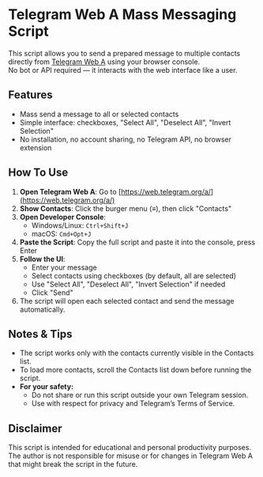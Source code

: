 # Telegram Web A Mass Messaging Script

This script allows you to send a prepared message to multiple contacts directly from [Telegram Web A](https://web.telegram.org/a/) using your browser console.  
No bot or API required — it interacts with the web interface like a user.

## Features

- Mass send a message to all or selected contacts
- Simple interface: checkboxes, "Select All", "Deselect All", "Invert Selection"
- No installation, no account sharing, no Telegram API, no browser extension

## How To Use

1. **Open Telegram Web A**: Go to [https://web.telegram.org/a/](https://web.telegram.org/a/)
2. **Show Contacts**: Click the burger menu (≡), then click "Contacts"
3. **Open Developer Console**:  
   - Windows/Linux: `Ctrl+Shift+J`  
   - macOS: `Cmd+Opt+J`
4. **Paste the Script**: Copy the full script and paste it into the console, press Enter
5. **Follow the UI**:  
   - Enter your message
   - Select contacts using checkboxes (by default, all are selected)
   - Use "Select All", "Deselect All", "Invert Selection" if needed
   - Click "Send"
6. The script will open each selected contact and send the message automatically.

## Notes & Tips

- The script works only with the contacts currently visible in the Contacts list.
- To load more contacts, scroll the Contacts list down before running the script.
- **For your safety:**  
  - Do not share or run this script outside your own Telegram session.
  - Use with respect for privacy and Telegram’s Terms of Service.

## Disclaimer

This script is intended for educational and personal productivity purposes.  
The author is not responsible for misuse or for changes in Telegram Web A that might break the script in the future.

